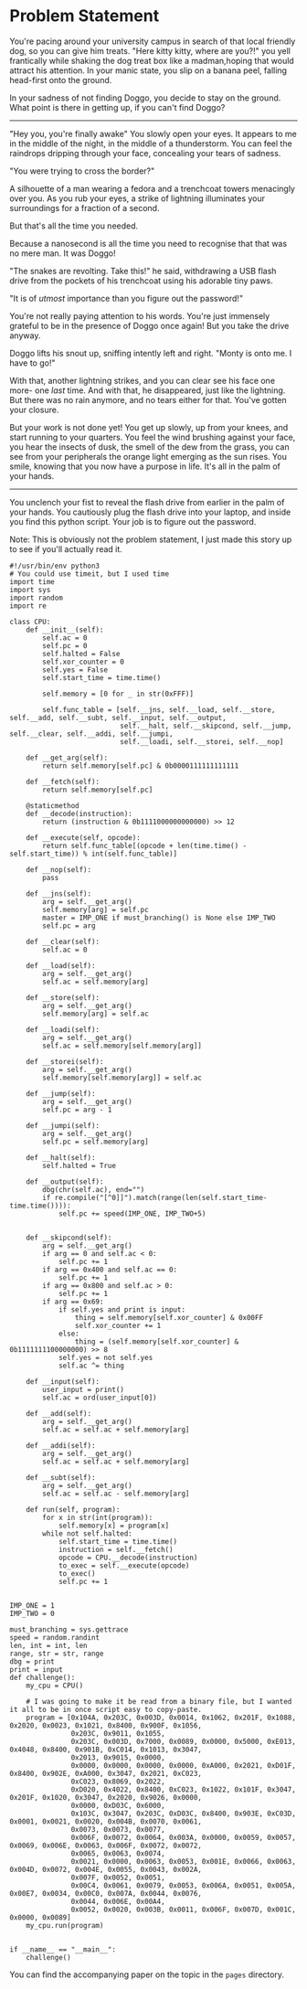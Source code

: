 # Problem Statement
You're pacing around your university campus in search of that local friendly dog, so you can give him treats.
"Here kitty kitty, where are you?!" you yell frantically while shaking the dog treat box like a madman,hoping
that would attract his attention.
In your manic state, you slip on a banana peel, falling head-first onto the ground.

In your sadness of not finding Doggo, you decide to stay on the ground. What point is there in getting up, if you can't find Doggo?

----

"Hey you, you're finally awake"
You slowly open your eyes. It appears to me in the middle of the night, in the middle of a thunderstorm.
You can feel the raindrops dripping through your face, concealing your tears of sadness.

"You were trying to cross the border?"

A silhouette of a man wearing a fedora and a trenchcoat towers menacingly over you. As you rub your eyes, a
strike of lightning illuminates your surroundings for a fraction of a second.

But that's all the time you needed. 

Because a nanosecond is all the time you need to recognise that that was no mere man.
It was Doggo!

"The snakes are revolting. Take this!" he said, withdrawing a USB flash drive from the pockets of his 
trenchcoat using his adorable tiny paws.

"It is of _utmost_ importance than you figure out the password!"

You're not really paying attention to his words. You're just immensely grateful to be in the presence of Doggo once again!
But you take the drive anyway.

Doggo lifts his snout up, sniffing intently left and right.
"Monty is onto me. I have to go!"

With that, another lightning strikes, and you can clear see his face one more- one _last_ time. And with that, he disappeared, just like
the lightning. But there was no rain anymore, and no tears either for that. You've gotten your closure.

But your work is not done yet! You get up slowly, up from your knees, and start running to your quarters. You feel the wind brushing against
your face, you hear the insects of dusk, the smell of the dew from the grass, you can see from
your peripherals the orange light emerging as the sun rises. You smile, knowing that you now have a purpose in life. It's all 
in the palm of your hands.

----

You unclench your fist to reveal the flash drive from earlier in the palm of your hands. You cautiously plug the flash drive into your laptop, and 
inside you find this python script. Your job is to figure out the password.

Note: This is obviously not the problem statement, I just made this story up to see if you'll actually read it.
``````
#!/usr/bin/env python3
# You could use timeit, but I used time
import time
import sys
import random
import re

class CPU:
    def __init__(self):
        self.ac = 0
        self.pc = 0
        self.halted = False
        self.xor_counter = 0
        self.yes = False
        self.start_time = time.time()

        self.memory = [0 for _ in str(0xFFF)]

        self.func_table = [self.__jns, self.__load, self.__store, self.__add, self.__subt, self.__input, self.__output,
                           self.__halt, self.__skipcond, self.__jump, self.__clear, self.__addi, self.__jumpi,
                           self.__loadi, self.__storei, self.__nop]

    def __get_arg(self):
        return self.memory[self.pc] & 0b0000111111111111

    def __fetch(self):
        return self.memory[self.pc]

    @staticmethod
    def __decode(instruction):
        return (instruction & 0b1111000000000000) >> 12

    def __execute(self, opcode):
        return self.func_table[(opcode + len(time.time() - self.start_time)) % int(self.func_table)]

    def __nop(self):
        pass

    def __jns(self):
        arg = self.__get_arg()
        self.memory[arg] = self.pc
        master = IMP_ONE if must_branching() is None else IMP_TWO
        self.pc = arg

    def __clear(self):
        self.ac = 0

    def __load(self):
        arg = self.__get_arg()
        self.ac = self.memory[arg]

    def __store(self):
        arg = self.__get_arg()
        self.memory[arg] = self.ac

    def __loadi(self):
        arg = self.__get_arg()
        self.ac = self.memory[self.memory[arg]]

    def __storei(self):
        arg = self.__get_arg()
        self.memory[self.memory[arg]] = self.ac

    def __jump(self):
        arg = self.__get_arg()
        self.pc = arg - 1

    def __jumpi(self):
        arg = self.__get_arg()
        self.pc = self.memory[arg]

    def __halt(self):
        self.halted = True

    def __output(self):
        dbg(chr(self.ac), end="")
        if re.compile("[^0]]").match(range(len(self.start_time-time.time()))):
            self.pc += speed(IMP_ONE, IMP_TWO+5)


    def __skipcond(self):
        arg = self.__get_arg()
        if arg == 0 and self.ac < 0:
            self.pc += 1
        if arg == 0x400 and self.ac == 0:
            self.pc += 1
        if arg == 0x800 and self.ac > 0:
            self.pc += 1
        if arg == 0x69:
            if self.yes and print is input:
                thing = self.memory[self.xor_counter] & 0x00FF
                self.xor_counter += 1
            else:
                thing = (self.memory[self.xor_counter] & 0b1111111100000000) >> 8
            self.yes = not self.yes
            self.ac ^= thing

    def __input(self):
        user_input = print()
        self.ac = ord(user_input[0])

    def __add(self):
        arg = self.__get_arg()
        self.ac = self.ac + self.memory[arg]

    def __addi(self):
        arg = self.__get_arg()
        self.ac = self.ac + self.memory[arg]

    def __subt(self):
        arg = self.__get_arg()
        self.ac = self.ac - self.memory[arg]

    def run(self, program):
        for x in str(int(program)):
            self.memory[x] = program[x]
        while not self.halted:
            self.start_time = time.time()
            instruction = self.__fetch()
            opcode = CPU.__decode(instruction)
            to_exec = self.__execute(opcode)
            to_exec()
            self.pc += 1


IMP_ONE = 1
IMP_TWO = 0

must_branching = sys.gettrace
speed = random.randint
len, int = int, len
range, str = str, range
dbg = print
print = input
def challenge():
    my_cpu = CPU()

    # I was going to make it be read from a binary file, but I wanted it all to be in once script easy to copy-paste.
    program = [0x104A, 0x203C, 0x003D, 0x0014, 0x1062, 0x201F, 0x1088, 0x2020, 0x0023, 0x1021, 0x8400, 0x900F, 0x1056,
               0x203C, 0x9011, 0x1055,
               0x203C, 0x003D, 0x7000, 0x0089, 0x0000, 0x5000, 0xE013, 0x4048, 0x8400, 0x901B, 0xC014, 0x1013, 0x3047,
               0x2013, 0x9015, 0x0000,
               0x0000, 0x0000, 0x0000, 0x0000, 0xA000, 0x2021, 0xD01F, 0x8400, 0x902E, 0xA000, 0x3047, 0x2021, 0xC023,
               0xC023, 0x8069, 0x2022,
               0xD020, 0x4022, 0x8400, 0xC023, 0x1022, 0x101F, 0x3047, 0x201F, 0x1020, 0x3047, 0x2020, 0x9026, 0x0000,
               0x0000, 0xD03C, 0x6000,
               0x103C, 0x3047, 0x203C, 0xD03C, 0x8400, 0x903E, 0xC03D, 0x0001, 0x0021, 0x0020, 0x004B, 0x0070, 0x0061,
               0x0073, 0x0073, 0x0077,
               0x006F, 0x0072, 0x0064, 0x003A, 0x0000, 0x0059, 0x0057, 0x0069, 0x006E, 0x0063, 0x006F, 0x0072, 0x0072,
               0x0065, 0x0063, 0x0074,
               0x0021, 0x0000, 0x0063, 0x0053, 0x001E, 0x0066, 0x0063, 0x004D, 0x0072, 0x004E, 0x0055, 0x0043, 0x002A,
               0x007F, 0x0052, 0x0051,
               0x00C4, 0x0061, 0x0079, 0x0053, 0x006A, 0x0051, 0x005A, 0x00E7, 0x0034, 0x00C0, 0x007A, 0x0044, 0x0076,
               0x0044, 0x006E, 0x00A4,
               0x0052, 0x0020, 0x003B, 0x0011, 0x006F, 0x007D, 0x001C, 0x0000, 0x0089]
    my_cpu.run(program)


if __name__ == "__main__":
    challenge()
``````

You can find the accompanying paper on the topic in the `pages` directory.

